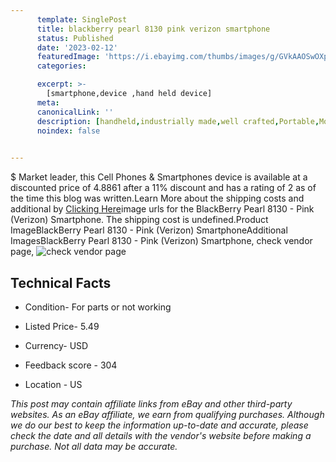 ```yaml
---
      template: SinglePost
      title: blackberry pearl 8130 pink verizon smartphone
      status: Published
      date: '2023-02-12'
      featuredImage: 'https://i.ebayimg.com/thumbs/images/g/GVkAAOSwOXpjzYFX/s-l225.jpg'
      categories: 

      excerpt: >-
        [smartphone,device ,hand held device]
      meta:
      canonicalLink: ''
      description: [handheld,industrially made,well crafted,Portable,Mobile,Compact,Convenient,Lightweight,Maneuverable,Man-portable,Miniature,Carriable,Hand-held,Light,Holdable,Transportable,Mobile device,Pocket-sized,On-the-go,Wireless,Cordless,Compact size,Convenient size, smartphone,device ,hand held device]
      noindex: false

        
---
```

$
    Market leader, this Cell Phones & Smartphones device is available at a discounted price of 4.8861 after a 11% discount and has a rating of 2 as of the time this blog was written.Learn More about the shipping costs and additional by [Clicking Here](https://www.ebay.com/itm/125732124737?hash=item1d4637f841%3Ag%3AGVkAAOSwOXpjzYFX&mkevt=1&mkcid=1&mkrid=711-53200-19255-0&campid=%253CePNCampaignId%253E&customid=%253CreferenceId%253E&toolid=10049)image urls for the BlackBerry Pearl 8130 - Pink (Verizon) Smartphone. The shipping cost is undefined.Product ImageBlackBerry Pearl 8130 - Pink (Verizon) SmartphoneAdditional ImagesBlackBerry Pearl 8130 - Pink (Verizon) Smartphone, check vendor page, ![check vendor page](https://origin-galleryplus.ebayimg.com/ws/web/125732124737_2_0_1/225x225.jpg,https://origin-galleryplus.ebayimg.com/ws/web/125732124737_3_0_1/225x225.jpg,https://origin-galleryplus.ebayimg.com/ws/web/125732124737_4_0_1/225x225.jpg,https://origin-galleryplus.ebayimg.com/ws/web/125732124737_5_0_1/225x225.jpg,https://origin-galleryplus.ebayimg.com/ws/web/125732124737_6_0_1/225x225.jpg,https://origin-galleryplus.ebayimg.com/ws/web/125732124737_7_0_1/225x225.jpg,https://origin-galleryplus.ebayimg.com/ws/web/125732124737_8_0_1/225x225.jpg,https://origin-galleryplus.ebayimg.com/ws/web/125732124737_9_0_1/225x225.jpg)
    
    

 ## Technical Facts 



     
      

 - Condition- For parts or not working 


      

 - Listed Price- 5.49 


      

 - Currency- USD 


      

 - Feedback score - 304 


      

 - Location - US 


      
      

 *_This post may contain affiliate links from eBay and other third-party websites. As an eBay affiliate, we earn from qualifying purchases. Although we do our best to keep the information up-to-date and accurate, please check the date and all details with the vendor's website before making a purchase. Not all data may be accurate._*



    
    
    
    
    
